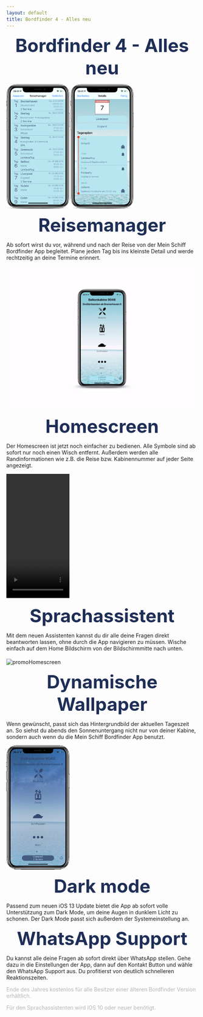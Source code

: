 ```yaml
---
layout: default
title: Bordfinder 4 - Alles neu
---
```


 <b><center><font color="1E2E56" size="40">Bordfinder 4 - Alles neu</font></center></b>




<img src="/Promo4.0Resources/promoManager.png" alt="TravelMangerPromoImage" class="inline" height="327" width="165.5" align="middle"/>
<img src="/Promo4.0Resources/promoManagerDay.png" alt="TravelMangerPromoImage" class="inline" height="327" width="165.5" align="middle"/>

<b><center><font color="1E2E56" size="24">Reisemanager</font></center></b>

Ab sofort wirst du vor, während und nach der Reise von der Mein Schiff Bordfinder App begleitet. Plane jeden Tag bis ins kleinste Detail und werde rechtzeitig an deine Termine erinnert.





<img src="/Promo4.0Resources/promoHomescreenHD.gif" alt="promoHomescreen" class="inline" align="middle"/>

<b><center><font color="1E2E56" size="24">Homescreen</font></center></b>

Der Homescreen ist jetzt noch einfacher zu bedienen. Alle Symbole sind ab sofort nur noch einen Wisch entfernt. Außerdem werden alle Randinformationen wie z.B. die Reise bzw. Kabinennummer auf jeder Seite angezeigt.






<video width="165.5" height="327" controls autoplay>
  <source src="/Promo4.0Resources/promoSiri.mp4" type="video/mp4">
</video>

<b><center><font color="1E2E56" size="24">Sprachassistent</font></center></b>

Mit dem neuen Assistenten kannst du dir alle deine Fragen direkt beantworten lassen, ohne durch die App navigieren zu müssen. Wische einfach auf dem Home Bildschirm von der Bildschirmmitte nach unten.





<img src="/Promo4.0Resources/promoDynamicAppereance.gif" alt="promoHomescreen" class="inline" height="327" width="165.5" align="middle"/>

<b><center><font color="1E2E56" size="24">Dynamische Wallpaper</font></center></b>

Wenn gewünscht, passt sich das Hintergrundbild der aktuellen Tageszeit an. So siehst du abends den Sonnenuntergang nicht nur von deiner Kabine, sondern auch wenn du die Mein Schiff Bordfinder App benutzt.





<img src="/Promo4.0Resources/promoDarkMode.gif" alt="promoHomescreen" class="inline" height="327" width="165.5" align="middle"/>

<b><center><font color="1E2E56" size="24">Dark mode</font></center></b>

Passend zum neuen iOS 13 Update bietet die App ab sofort volle Unterstützung zum Dark Mode, um deine Augen in dunklem Licht zu schonen. Der Dark Mode passt sich außerdem der Systemeinstellung an.




<b><center><font color="1E2E56" size="24">WhatsApp Support</font></center></b>

Du kannst alle deine Fragen ab sofort direkt über WhatsApp stellen. Gehe dazu in die Einstellungen der App, dann auf den Kontakt Button und wähle den WhatsApp Support aus. Du profitierst von deutlich schnelleren Reaktionszeiten.


<p><font color="b5b5b5">Ende des Jahres kostenlos für alle Besitzer einer älteren Bordfinder Version erhältlich.</font></p>

<p><font color="b5b5b5">Für den Sprachassistenten wird iOS 10 oder neuer benötigt.</font></p>
